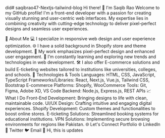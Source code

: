 did﻿# saqibrao47-Nextjs-tailwind-blog
Hi there! 👋 I'm Saqib Rao
Welcome to my GitHub profile! I'm a front-end developer with a passion for creating visually stunning and user-centric web interfaces. My expertise lies in combining creativity with cutting-edge technology to deliver pixel-perfect designs and seamless user experiences.

🚀 About Me
💻 I specialize in responsive web design and user experience optimization.
🌐 I have a solid background in Shopify store and theme development.
🎨 My work emphasizes pixel-perfect design and enhanced user engagement.
🌱 I’m constantly learning and exploring new trends and technologies in web development.
🛠️ I also offer E-commerce solutions and build E-ticketing websites tailored to institutions like universities, colleges, and schools.
🔧 Technologies & Tools
Languages: HTML, CSS, JavaScript, TypeScript
Frameworks/Libraries: React, Next.js, Vue.js, Tailwind CSS, Bootstrap
E-commerce Platforms: Shopify, WooCommerce
Tools: Git, Figma, Adobe XD, VS Code
Backend: Node.js, Express.js, REST APIs
📈 What I Do
Front-End Development: Bringing designs to life with clean, maintainable code.
UI/UX Design: Crafting intuitive and engaging digital experiences.
Shopify Development: Custom themes and functionalities to boost online stores.
E-ticketing Solutions: Streamlined booking systems for educational institutions.
VPN Solutions: Implementing secure browsing environments for regions like Pakistan.
🌐 Let's Connect
Portfolio 🌐
LinkedIn 💼
Twitter 🐦
Email 📧
Hi, this is updates
